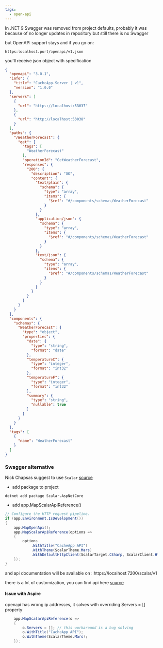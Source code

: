 ```yaml
---
tags:
  - open-api
---
```

In .NET 9 Swagger was removed from project defaults, probably it was because of no longer updates in repository but still there is no Swagger

but OpenAPI support stays and if you go on:
```url
https:localhost.port/openapi/v1.json
```

you'll receive json object with specification

```json
{
  "openapi": "3.0.1",
  "info": {
    "title": "CacheApp.Server | v1",
    "version": "1.0.0"
  },
  "servers": [
    {
      "url": "https://localhost:53037"
    },
    {
      "url": "http://localhost:53038"
    }
  ],
  "paths": {
    "/WeatherForecast": {
      "get": {
        "tags": [
          "WeatherForecast"
        ],
        "operationId": "GetWeatherForecast",
        "responses": {
          "200": {
            "description": "OK",
            "content": {
              "text/plain": {
                "schema": {
                  "type": "array",
                  "items": {
                    "$ref": "#/components/schemas/WeatherForecast"
                  }
                }
              },
              "application/json": {
                "schema": {
                  "type": "array",
                  "items": {
                    "$ref": "#/components/schemas/WeatherForecast"
                  }
                }
              },
              "text/json": {
                "schema": {
                  "type": "array",
                  "items": {
                    "$ref": "#/components/schemas/WeatherForecast"
                  }
                }
              }
            }
          }
        }
      }
    }
  },
  "components": {
    "schemas": {
      "WeatherForecast": {
        "type": "object",
        "properties": {
          "date": {
            "type": "string",
            "format": "date"
          },
          "temperatureC": {
            "type": "integer",
            "format": "int32"
          },
          "temperatureF": {
            "type": "integer",
            "format": "int32"
          },
          "summary": {
            "type": "string",
            "nullable": true
          }
        }
      }
    }
  },
  "tags": [
    {
      "name": "WeatherForecast"
    }
  ]
}
```

### Swagger alternative
Nick Chapsas suggest to use `Scalar` [source](https://youtu.be/8yI4gD1HruY)
- add package to project
````shell
dotnet add package Scalar.AspNetCore
````

- add app.MapScalarApiReference()
```c#
// Configure the HTTP request pipeline.
if (app.Environment.IsDevelopment())
{
    app.MapOpenApi();
    app.MapScalarApiReference(options =>
    {
        options
            .WithTitle("CacheApp API")
            .WithTheme(ScalarTheme.Mars)
            .WithDefaultHttpClient(ScalarTarget.CSharp, ScalarClient.HttpClient);
    });
}
```

and api documentation will be available on :
https://localhost:7200/scalar/v1

there is a lot of customization, you can find api here [source](https://guides.scalar.com/scalar/scalar-api-references/net-integration)

#### Issue with Aspire
openapi has wrong ip addresses, it solves with overriding Servers = [] property
```c#
    app.MapScalarApiReference(o =>
    {
        o.Servers = []; // this workaround is a bug solving
        o.WithTitle("CacheApp API");
        o.WithTheme(ScalarTheme.Mars);
    });
```
